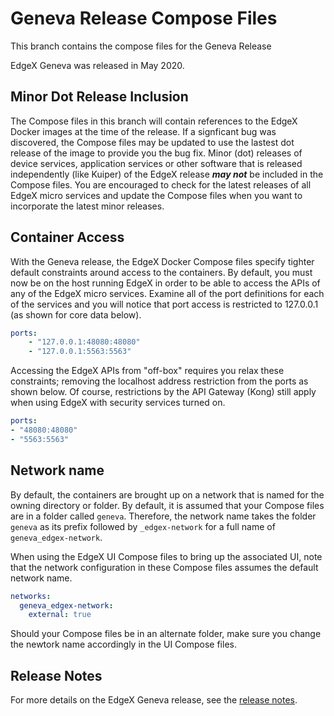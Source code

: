 # Geneva Release Compose Files

This branch contains the compose files for the Geneva Release

EdgeX Geneva was released in May 2020.

## Minor Dot Release Inclusion
The Compose files in this branch will contain references to the EdgeX Docker images at the time of the release.  If a signficant bug was discovered, the Compose files may be updated to use the lastest dot release of the image to provide you the bug fix.  Minor (dot) releases of device services, application services or other software that is released independently (like Kuiper) of the EdgeX release ***may not*** be included in the Compose files.  You are encouraged to check for the latest releases of all EdgeX micro services and update the Compose files when you want to incorporate the latest minor releases.

## Container Access
With the Geneva release, the EdgeX Docker Compose files specify tighter default constraints around access to the containers.  By default, you must now be on the host running EdgeX in order to be able to access the APIs of any of the EdgeX micro services.  Examine all of the port definitions for each of the services and you will notice that port access is restricted to 127.0.0.1 (as shown for core data below).

``` yaml
ports:
    - "127.0.0.1:48080:48080"
    - "127.0.0.1:5563:5563"
```

Accessing the EdgeX APIs from "off-box" requires you relax these constraints; removing the localhost address restriction from the ports as shown below.  Of course, restrictions by the API Gateway (Kong) still apply when using EdgeX with security services turned on.

``` yaml
ports:
- "48080:48080"
- "5563:5563"
```

## Network name
By default, the containers are brought up on a network that is named for the owning directory or folder.  By default, it is assumed that your Compose files are in a folder called `geneva`.  Therefore, the network name takes the folder `geneva` as its prefix followed by `_edgex-network` for a full name of `geneva_edgex-network`.  

When using the EdgeX UI Compose files to bring up the associated UI, note that the network configuration in these Compose files assumes the default network name.

``` yaml
networks:
  geneva_edgex-network:
    external: true
```

Should your Compose files be in an alternate folder, make sure you change the newtork name accordingly in the UI Compose files.

## Release Notes
For more details on the EdgeX Geneva release, see the [release notes](https://wiki.edgexfoundry.org/display/FA/Geneva). 
